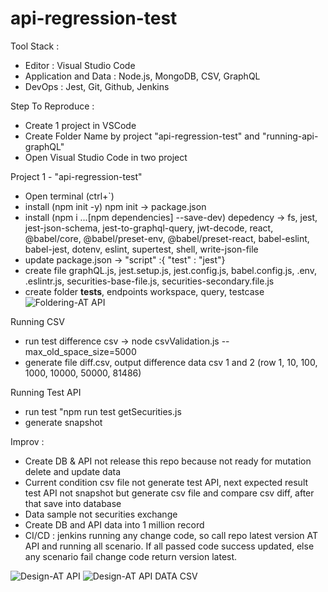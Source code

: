 # api-regression-test

Tool Stack :
- Editor : Visual Studio Code
- Application and Data : Node.js, MongoDB, CSV, GraphQL
- DevOps : Jest, Git, Github, Jenkins

Step To Reproduce :
- Create 1 project in VSCode
- Create Folder Name by project "api-regression-test" and "running-api-graphQL"
- Open Visual Studio Code in two project

Project 1 - "api-regression-test" 
- Open terminal (ctrl+`)
- install (npm init -y) npm init -> package.json
- install (npm i ...[npm dependencies] --save-dev) depedency -> fs, jest, jest-json-schema, jest-to-graphql-query, jwt-decode, react, @babel/core, @babel/preset-env, @babel/preset-react, babel-eslint, babel-jest, dotenv, eslint, supertest, shell, write-json-file 
- update package.json -> "script" :{ "test" : "jest"}
- create file graphQL.js, jest.setup.js, jest.config.js, babel.config.js, .env, .eslintr.js, securities-base-file.js, securities-secondary.file.js
- create folder __tests__, endpoints workspace, query, testcase
![Foldering-AT API](https://user-images.githubusercontent.com/61061592/151890418-24b0def6-18d6-490c-8000-afbabe0caf16.png)

Running CSV 
- run test difference csv -> node csvValidation.js --max_old_space_size=5000
- generate file diff.csv, output difference data csv 1 and 2 (row 1, 10, 100, 1000, 10000, 50000, 81486)

Running Test API
- run test "npm run test getSecurities.js
- generate snapshot 

Improv :
- Create DB & API not release this repo because not ready for mutation delete and update data
- Current condition csv file not generate test API, next expected result test API not snapshot but generate csv file and compare csv diff, after that save into database
- Data sample not securities exchange
- Create DB and API data into 1 million record
- CI/CD : jenkins running any change code, so call repo latest version AT API and running all scenario. If all passed code success updated, else any scenario fail change code return version latest.   

![Design-AT API](https://user-images.githubusercontent.com/61061592/151870738-8cb34e5b-e572-40c1-882a-9f9540e534e7.png)
![Design-AT API DATA CSV](https://user-images.githubusercontent.com/61061592/151872843-c9d7fb69-6686-4485-bbc5-63165ab1f0e0.png)
